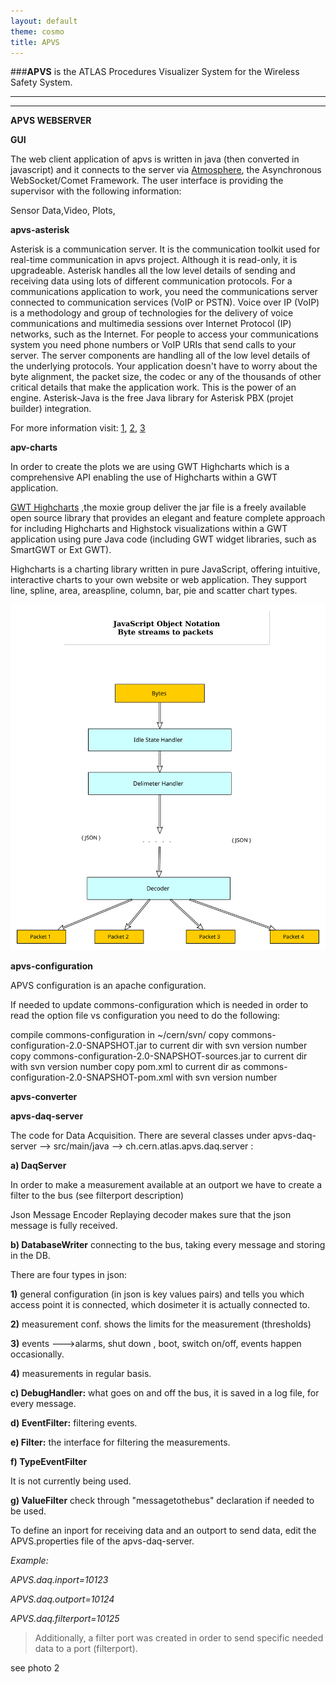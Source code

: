 ```yaml
---
layout: default
theme: cosmo
title: APVS
---
```

###**APVS** is the ATLAS Procedures Visualizer System for the Wireless Safety System.


----
----
__APVS WEBSERVER__

 **GUI** 

The web client application of apvs is written in java (then converted in javascript) and it connects to the server via [Atmosphere](https://github.com/Atmosphere/atmosphere), the Asynchronous WebSocket/Comet Framework.
The user interface is providing the supervisor with the following information:

Sensor Data,Video, Plots, 





**apvs-asterisk** 

Asterisk is a communication server. It is the communication toolkit used for real-time communication in apvs project. 
  Although it is read-only, it is upgradeable. 
  Asterisk handles all the low level details of sending and receiving data using lots of different communication protocols. 
  For a communications application to work, you need the communications server connected to communication services (VoIP or PSTN).
  Voice over IP (VoIP) is a methodology and group of technologies for the delivery of voice communications and multimedia sessions over Internet Protocol (IP) networks, such as the Internet.
  For people to access your communications system you need phone numbers or VoIP URIs that send calls to your server.
  The server components are handling all of the low level details of the underlying protocols.
  Your application doesn't have to worry about the byte alignment, the packet size, the codec or any of the   thousands of other critical details that make the application work. 
  This is the power of an engine.
  Asterisk-Java is the free Java library for Asterisk PBX (projet builder) integration.
  
  For more information visit:
  [1](https://wiki.asterisk.org/wiki/display/AST/AMI+v2+Specification#AMIv2Specification-Introduction),
  [2](https://wiki.asterisk.org/wiki/display/AST/Asterisk+as+a+Swiss+Army+Knife+of+Telephony),
  [3](http://www.voip-info.org/wiki/view/Asterisk+manager+API)



**apv-charts**

In order to create the plots we are using GWT Highcharts which is a comprehensive API enabling the use of Highcharts within a GWT application. 

  [GWT Highcharts](http://www.moxiegroup.com/moxieapps/gwt-highcharts/)   ,the moxie group   deliver the jar file is a freely available open source library that provides an elegant and feature complete approach for including Highcharts 
  and Highstock visualizations within a GWT application using pure Java code (including GWT widget libraries, such as SmartGWT or Ext GWT). 

  Highcharts is a charting library written in pure JavaScript, offering intuitive, interactive charts to your own website or web application.
  They support line, spline, area, areaspline, column, bar, pie and scatter chart types.

  




![alt edjiwefiuw](json_byte2packets.svg)


**apvs-configuration**

APVS configuration is an apache configuration.

If needed to update commons-configuration which is needed in order to read the option file vs configuration you need to do the following:

compile commons-configuration in ~/cern/svn/
copy commons-configuration-2.0-SNAPSHOT.jar to current dir with svn version number
copy commons-configuration-2.0-SNAPSHOT-sources.jar to current dir with svn version number
copy pom.xml to current dir as commons-configuration-2.0-SNAPSHOT-pom.xml with svn version number



**apvs-converter**

**apvs-daq-server** 

The code for Data Acquisition.
There are several classes under apvs-daq-server --> src/main/java --> ch.cern.atlas.apvs.daq.server :

**a) DaqServer**

In order to make a measurement available at an outport we have to create a filter to the bus (see filterport description)

Json Message Encoder 
Replaying decoder makes sure that the json message is fully received.
 
**b) DatabaseWriter**
connecting to the bus, taking every message and storing in the DB.

There are four types in json:

**1)** general configuration (in json is key values pairs) and tells you which access point it is connected, which dosimeter it is actually connected to.

**2)** measurement conf. shows the limits for the measurement (thresholds)

**3)** events  --->alarms, shut down , boot, switch on/off, events happen occasionally.

**4)** measurements in regular basis.


**c) DebugHandler:** what goes on and off the bus, it is saved in a log file, for every message.

**d) EventFilter:** filtering events.

**e) Filter:** the interface for filtering the measurements.

**f) TypeEventFilter**

It is not currently being used.

**g) ValueFilter**
check through "messagetothebus" declaration if needed to be used.


To define an inport for receiving data and an outport to send data, edit the APVS.properties file of the apvs-daq-server. 

*Example:*
 
*APVS.daq.inport=10123*

*APVS.daq.outport=10124*

*APVS.daq.filterport=10125*

> Additionally, a filter port was created in order to send specific needed data to a port (filterport).

see photo 2 







